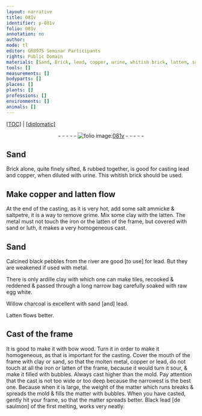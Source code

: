 ```yaml
---
layout: narrative
title: 081v
identifier: p-081v
folio: 081v
annotation: no
author:
mode: tl
editor: GR8975 Seminar Participants
rights: Public Domain
materials: [Sand, Brick, lead, copper, urine, whitish brick, latten, salt ammicke, saltpetre, grime, clay, metal, iron, sand, luth, black pebbles from the river, ardille clay, tiles, long narrow bag, raw egg white, Willow charcoal, Latten, bow wood, molten, Black lead de saulmon]
tools: []
measurements: []
bodyparts: []
places: []
plants: []
professions: []
environments: []
animals: []
---
```


<p><a href="{{ site.baseurl }}/translation/">[TOC]</a> | <a href="{{ site.baseurl }}/_texts/p-081v_tc.md/">[diplomatic]</a></p><div class="folio" align="center">- - - - - <a href="http://gallica.bnf.fr/ark:/12148/btv1b10500001g/f168.image" target="_blank"><img src="https://cu-mkp.github.io/2017-workshop-edition/assets/photo-icon.png" alt="folio image: " style="display:inline-block; margin-bottom:-3px;"/>081v</a> - - - - - </div>  
  

## <span class="m">Sand</span>

 
<span class="m">Brick</span> alone, quite finely sifted, & rubbed together, is good for casting <span class="m">lead</span> and <span class="m">copper</span>, when diluted with <span class="m">urine</span>. This <span class="m">whitish brick</span> should be used.
 
 
  

## Make <span class="m">copper</span> and <span class="m">latten</span> flow

 
At the end of the casting, as it is very hot, add some <span class="m">salt ammicke</span> & <span class="m">saltpetre</span>, it is a way to remove <span class="m">grime</span>. Mix some <span class="m">clay</span> with the <span class="m">latten</span>. The <span class="m">metal</span> must not touch the <span class="m">iron</span> or the <span class="m">latten</span> of the frame, but covered with <span class="m">sand</span> or <span class="m">luth</span>, it makes a very homogeneous cast.
 
 
  

## <span class="m">Sand</span>

 
Calcined <span class="m">black pebbles from the river</span> are good [to use] for <span class="m">lead</span>. But they are weakened if used with <span class="m">metal</span>.
 
There is only <span class="m">ardille clay</span> with which one can make <span class="m">tiles</span>, recooked & reddened & passed through a <span class="m">long narrow bag</span> carefully soaked with <span class="m">raw egg white</span>.
 
<span class="m">Willow charcoal</span> is excellent with <span class="m">sand</span> [and] <span class="m">lead</span>.
 
<span class="m">Latten</span> flows better.
 
 
  

## Cast of the frame

 
It is good to make it with <span class="m">bow wood</span>. Turn it in order to make it homogeneous, as that is important for the casting. Cover the mouth of the frame with <span class="m">clay</span> or <span class="m">sand</span>, so that the <span class="m">molten</span> <span class="m">metal</span>, <span class="m">copper</span> or <span class="m">lead</span>, do not touch at all the <span class="m">iron</span> or <span class="m">latten</span> of the frame, because it would turn it sour, & make it filled with bubbles. Always cast higher than the mold. Pay attention that the cast is not too wide or too deep because the narrowest is the best one. Because when it is large, the weight of the matter which runs breaks & spreads the mold & fills the matter with bubbles. When you have casted, gently hit your frame, so that the matter spreads better. <span class="m">Black lead [de saulmon]</span> of the first melting, works very neatly.
 
